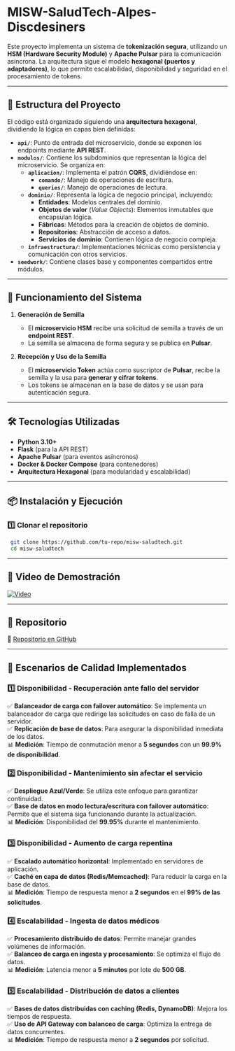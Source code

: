 # MISW-SaludTech-Alpes-Discdesiners

Este proyecto implementa un sistema de **tokenización segura**, utilizando un **HSM (Hardware Security Module)** y **Apache Pulsar** para la comunicación asíncrona. La arquitectura sigue el modelo **hexagonal (puertos y adaptadores)**, lo que permite escalabilidad, disponibilidad y seguridad en el procesamiento de tokens.

---

## 📂 Estructura del Proyecto

El código está organizado siguiendo una **arquitectura hexagonal**, dividiendo la lógica en capas bien definidas:

- **`api/`**: Punto de entrada del microservicio, donde se exponen los endpoints mediante **API REST**.
- **`modulos/`**: Contiene los subdominios que representan la lógica del microservicio. Se organiza en:
  - **`aplicacion/`**: Implementa el patrón **CQRS**, dividiéndose en:
    - **`comando/`**: Manejo de operaciones de escritura.
    - **`queries/`**: Manejo de operaciones de lectura.
  - **`dominio/`**: Representa la lógica de negocio principal, incluyendo:
    - **Entidades**: Modelos centrales del dominio.
    - **Objetos de valor** (*Value Objects*): Elementos inmutables que encapsulan lógica.
    - **Fábricas**: Métodos para la creación de objetos de dominio.
    - **Repositorios**: Abstracción de acceso a datos.
    - **Servicios de dominio**: Contienen lógica de negocio compleja.
  - **`infraestructura/`**: Implementaciones técnicas como persistencia y comunicación con otros servicios.
- **`seedwork/`**: Contiene clases base y componentes compartidos entre módulos.

---

## 🚀 Funcionamiento del Sistema

1. **Generación de Semilla**  
   - El **microservicio HSM** recibe una solicitud de semilla a través de un **endpoint REST**.  
   - La semilla se almacena de forma segura y se publica en **Pulsar**.  

2. **Recepción y Uso de la Semilla**  
   - El **microservicio Token** actúa como suscriptor de **Pulsar**, recibe la semilla y la usa para **generar y cifrar tokens**.  
   - Los tokens se almacenan en la base de datos y se usan para autenticación segura.  

---

## 🛠️ Tecnologías Utilizadas

- **Python 3.10+**  
- **Flask** (para la API REST)  
- **Apache Pulsar** (para eventos asíncronos)  
- **Docker & Docker Compose** (para contenedores)  
- **Arquitectura Hexagonal** (para modularidad y escalabilidad)  

---

## 📦 Instalación y Ejecución

### 1️⃣ Clonar el repositorio
```sh
 git clone https://github.com/tu-repo/misw-saludtech.git
 cd misw-saludtech
```

---

## 🎥 Video de Demostración
[![Video](https://img.youtube.com/vi/-JxjhmCcgAQ/0.jpg)](https://www.youtube.com/watch?v=-JxjhmCcgAQ)

---

## 📂 Repositorio
🔗 [Repositorio en GitHub](https://github.com/milindr4123/MISW-SaludTech-Alpes-Discdesiners)

---

## 📌 Escenarios de Calidad Implementados

### 1️⃣ Disponibilidad - Recuperación ante fallo del servidor
✅ **Balanceador de carga con failover automático**: Se implementa un balanceador de carga que redirige las solicitudes en caso de falla de un servidor.  
✅ **Replicación de base de datos**: Para asegurar la disponibilidad inmediata de los datos.  
📊 **Medición**: Tiempo de conmutación menor a **5 segundos** con un **99.9% de disponibilidad**.

### 2️⃣ Disponibilidad - Mantenimiento sin afectar el servicio
✅ **Despliegue Azul/Verde**: Se utiliza este enfoque para garantizar continuidad.  
✅ **Base de datos en modo lectura/escritura con failover automático**: Permite que el sistema siga funcionando durante la actualización.  
📊 **Medición**: Disponibilidad del **99.95%** durante el mantenimiento.

### 3️⃣ Disponibilidad - Aumento de carga repentina
✅ **Escalado automático horizontal**: Implementado en servidores de aplicación.  
✅ **Caché en capa de datos (Redis/Memcached)**: Para reducir la carga en la base de datos.  
📊 **Medición**: Tiempo de respuesta menor a **2 segundos** en el **99% de las solicitudes**.

### 4️⃣ Escalabilidad - Ingesta de datos médicos
✅ **Procesamiento distribuido de datos**: Permite manejar grandes volúmenes de información.  
✅ **Balanceo de carga en ingesta y procesamiento**: Se optimiza el flujo de datos.  
📊 **Medición**: Latencia menor a **5 minutos** por lote de **500 GB**.

### 5️⃣ Escalabilidad - Distribución de datos a clientes
✅ **Bases de datos distribuidas con caching (Redis, DynamoDB)**: Mejora los tiempos de respuesta.  
✅ **Uso de API Gateway con balanceo de carga**: Optimiza la entrega de datos concurrentes.  
📊 **Medición**: Tiempo de respuesta menor a **2 segundos** por solicitud.
